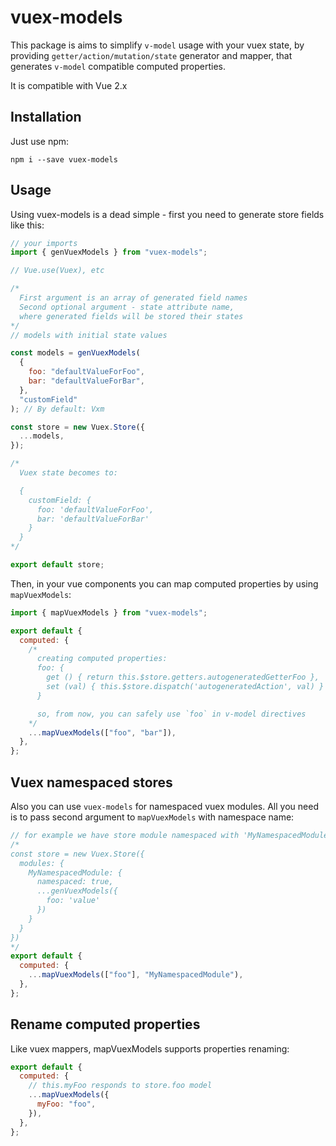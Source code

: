 # vuex-models

This package is aims to simplify `v-model` usage with your vuex state, by providing `getter/action/mutation/state` generator and mapper, that generates `v-model` compatible computed properties.

It is compatible with Vue 2.x

## Installation

Just use npm:

`npm i --save vuex-models`

## Usage

Using vuex-models is a dead simple - first you need to generate store fields like this:

```js
// your imports
import { genVuexModels } from "vuex-models";

// Vue.use(Vuex), etc

/*
  First argument is an array of generated field names
  Second optional argument - state attribute name,
  where generated fields will be stored their states
*/
// models with initial state values

const models = genVuexModels(
  {
    foo: "defaultValueForFoo",
    bar: "defaultValueForBar",
  },
  "customField"
); // By default: Vxm

const store = new Vuex.Store({
  ...models,
});

/*
  Vuex state becomes to:

  {
    customField: {
      foo: 'defaultValueForFoo',
      bar: 'defaultValueForBar'
    }
  }
*/

export default store;
```

Then, in your vue components you can map computed properties by using `mapVuexModels`:

```js
import { mapVuexModels } from "vuex-models";

export default {
  computed: {
    /*
      creating computed properties:
      foo: {
        get () { return this.$store.getters.autogeneratedGetterFoo },
        set (val) { this.$store.dispatch('autogeneratedAction', val) }
      }

      so, from now, you can safely use `foo` in v-model directives
    */
    ...mapVuexModels(["foo", "bar"]),
  },
};
```

## Vuex namespaced stores

Also you can use `vuex-models` for namespaced vuex modules. All you need is to pass second argument to `mapVuexModels` with namespace name:

```js
// for example we have store module namespaced with 'MyNamespacedModule'
/*
const store = new Vuex.Store({
  modules: {
    MyNamespacedModule: {
      namespaced: true,
      ...genVuexModels({
        foo: 'value'
      })
    }
  }
})
*/
export default {
  computed: {
    ...mapVuexModels(["foo"], "MyNamespacedModule"),
  },
};
```

## Rename computed properties

Like vuex mappers, mapVuexModels supports properties renaming:

```js
export default {
  computed: {
    // this.myFoo responds to store.foo model
    ...mapVuexModels({
      myFoo: "foo",
    }),
  },
};
```
